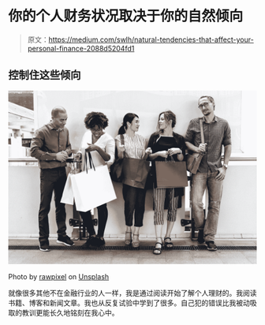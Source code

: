 # 你的个人财务状况取决于你的自然倾向

> 原文：<https://medium.com/swlh/natural-tendencies-that-affect-your-personal-finance-2088d5204fd1>

## 控制住这些倾向

![](img/b63a4d425d36caf209043ffbde9e8370.png)

Photo by [rawpixel](https://unsplash.com/@rawpixel?utm_source=medium&utm_medium=referral) on [Unsplash](https://unsplash.com?utm_source=medium&utm_medium=referral)

就像很多其他不在金融行业的人一样，我是通过阅读开始了解个人理财的。我阅读书籍、博客和新闻文章。我也从反复试验中学到了很多。自己犯的错误比我被动吸取的教训更能长久地铭刻在我心中。